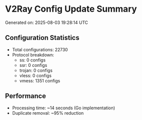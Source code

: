 # V2Ray Config Update Summary
Generated on: 2025-08-03 19:28:14 UTC

## Configuration Statistics
- Total configurations: 22730
- Protocol breakdown:
  - ss: 0 configs
  - ssr: 0 configs
  - trojan: 0 configs
  - vless: 0 configs
  - vmess: 1351 configs

## Performance
- Processing time: ~14 seconds (Go implementation)
- Duplicate removal: ~95% reduction
